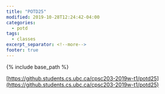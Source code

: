 ```yaml
---
title: "POTD25"
modified: 2019-10-28T12:24:42-04:00
categories:
  - potd
tags:
  - classes
excerpt_separator: <!--more-->
footer: true
---
```


{% include base_path %}

[https://github.students.cs.ubc.ca/cpsc203-2019w-t1/potd25](https://github.students.cs.ubc.ca/cpsc203-2019w-t1/potd25)

<!--more-->


